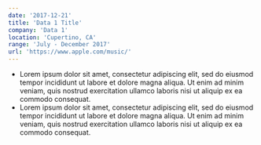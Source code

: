 ```yaml
---
date: '2017-12-21'
title: 'Data 1 Title'
company: 'Data 1'
location: 'Cupertino, CA'
range: 'July - December 2017'
url: 'https://www.apple.com/music/'
---
```


- Lorem ipsum dolor sit amet, consectetur adipiscing elit, sed do eiusmod tempor incididunt ut labore et dolore magna aliqua. Ut enim ad minim veniam, quis nostrud exercitation ullamco laboris nisi ut aliquip ex ea commodo consequat.
- Lorem ipsum dolor sit amet, consectetur adipiscing elit, sed do eiusmod tempor incididunt ut labore et dolore magna aliqua. Ut enim ad minim veniam, quis nostrud exercitation ullamco laboris nisi ut aliquip ex ea commodo consequat.
